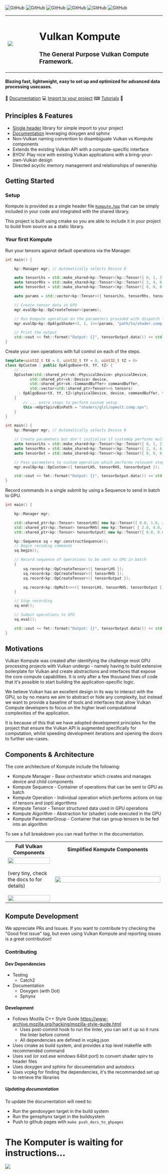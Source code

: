 ![GitHub](https://img.shields.io/badge/Release-ALPHA-yellow.svg)
![GitHub](https://img.shields.io/badge/Version-0.1.0-green.svg)
![GitHub](https://img.shields.io/badge/C++-11—20-purple.svg)
![GitHub](https://img.shields.io/badge/Build-cmake-red.svg)
![GitHub](https://img.shields.io/badge/Python-3.5—3.8-blue.svg)
![GitHub](https://img.shields.io/badge/License-Apache-black.svg)

<table>
<tr>

<td width="20%">
<img src="https://raw.githubusercontent.com/axsaucedo/vulkan-kompute/master/docs/images/kompute.jpg">
</td>

<td>

<h1>Vulkan Kompute</h1>
<h3>The General Purpose Vulkan Compute Framework. </h3>

</td>

</tr>
</table>

<h4>Blazing fast, lightweight, easy to set up and optimized for advanced data processing usecases.</h4>

🔋 [Documentation](https://axsaucedo.github.io/vulkan-kompute/) 💻 [Import to your project](https://axsaucedo.github.io/vulkan-kompute/) ⌨ [Tutorials](https://axsaucedo.github.io/vulkan-kompute/) 💾


## Principles & Features

* [Single header](single_include/kompute/Kompute.hpp) library for simple import to your project
* [Documentation](https://axsaucedo.github.io/vulkan-kompute/) leveraging doxygen and sphinx 
* Non-Vulkan naming convention to disambiguate Vulkan vs Kompute components
* Extends the existing Vulkan API with a compute-specific interface
* BYOV: Play nice with existing Vulkan applications with a bring-your-own-Vulkan design
* Directed acyclic memory management and relationships of ownership

## Getting Started

### Setup

Kompute is provided as a single header file [`Kompute.hpp`](single_include/kompute/Kompute.hpp) that can be simply included in your code and integrated with the shared library.

This project is built using cmake so you are able to include it in your project to build from source as a static library.


### Your first Kompute

Run your tensors against default operations via the Manager.

```c++
int main() {

    kp::Manager mgr; // Automatically selects Device 0

    auto tensorLhs = std::make_shared<kp::Tensor>(kp::Tensor({ 0, 1, 2 }));
    auto tensorRhs = std::make_shared<kp::Tensor>(kp::Tensor({ 2, 4, 6 }));
    auto tensorOut = std::make_shared<kp::Tensor>(kp::Tensor({ 0, 0, 0 }));

    auto params = std::vector<kp::Tensor>({ tensorLhs, tensorRhs, tensorOut })

    // Create tensor data in GPU
    mgr.evalOp<kp::OpCreateTensor>(params);

    // Run Kompute operation on the parameters provided with dispatch layout
    mgr.evalOp<kp::OpAlgoShader<3, 1, 1>>(params, "path/to/shader.comp.spv");

    // Print the output
    std::cout << fmt::format("Output: {}", tensorOutput.data()) << std::endl;
}
```

Create your own operations with full control on each of the steps.

```c++
template<uint32_t tX = 0, uint32_t tY = 0, uint32_t tZ = 0>
class OpCustom : public OpAlgoBase<tX, tY, tZ> {
    // ...
    OpCustom(std::shared_ptr<vk::PhysicalDevice> physicalDevice,
           std::shared_ptr<vk::Device> device,
           std::shared_ptr<vk::CommandBuffer> commandBuffer,
           std::vector<std::shared_ptr<Tensor>>& tensors)
      : OpAlgoBase<tX, tY, tZ>(physicalDevice, device, commandBuffer, tensors, true)
    {
        // ... extra steps to perform custom setup
        this->mOptSpirvBinPath = "shaders/glsl/opmult.comp.spv";
    }
}

int main() {
    kp::Manager mgr; // Automatically selects Device 0

    // Create parameters but don't initialise if customOp performs multiple
    auto tensorLhs = std::make_shared<kp::Tensor>(kp::Tensor({ 0, 1, 2 }));
    auto tensorRhs = std::make_shared<kp::Tensor>(kp::Tensor({ 2, 4, 6 }));
    auto tensorOut = std::make_shared<kp::Tensor>(kp::Tensor({ 0, 0, 0 }));

    // Pass parameters to custom operation which performs relevant steps
    mgr.evalOp<kp::OpCustom>({ tensorLHS, tensorRHS, tensorOutput });

    std::cout << fmt::format("Output: {}", tensorOutput.data()) << std::endl;
}
```

Record commands in a single submit by using a Sequence to send in batch to GPU.

```c++
int main() {

    kp::Manager mgr;

    std::shared_ptr<kp::Tensor> tensorLHS{ new kp::Tensor({ 0.0, 1.0, 2.0 }) };
    std::shared_ptr<kp::Tensor> tensorRHS{ new kp::Tensor( { 2.0, 4.0, 6.0 }) };
    std::shared_ptr<kp::Tensor> tensorOutput{ new kp::Tensor({ 0.0, 0.0, 0.0 }) };

    kp::Sequence sq = mgr.constructSequence();
    // Begin recoding commands
    sq.begin();

    // Record sequence of operations to be sent to GPU in batch
    {
        sq.record<kp::OpCreateTensor>({ tensorLHS });
        sq.record<kp::OpCreateTensor>({ tensorRHS });
        sq.record<kp::OpCreateTensor>({ tensorOutput });

        sq.record<kp::OpMult<>>({ tensorLHS, tensorRHS, tensorOutput });
    }

    // Stop recording
    sq.end();

    // Submit operations to GPU
    sq.eval();

    std::cout << fmt::format("Output: {}", tensorOutput.data()) << std::endl;
}
```

## Motivations

Vulkan Kompute was created after identifying the challenge most GPU processing projects with Vulkan undergo - namely having to build extensive boilerplate for Vulkan and create abstractions and interfaces that expose the core compute capabilities. It is only after a few thousand lines of code that it's possible to start building the application-specific logic. 

We believe Vulkan has an excellent design in its way to interact with the GPU, so by no means we aim to abstract or hide any complexity, but instead we want to provide a baseline of tools and interfaces that allow Vulkan Compute developers to focus on the higher level computational complexities of the application.

It is because of this that we have adopted development principles for the project that ensure the Vulkan API is augmented specifically for computation, whilst speeding development iterations and opening the doors to further use-cases.

## Components & Architecture

The core architecture of Kompute include the following:
* Kompute Manager - Base orchestrator which creates and manages device and child components
* Kompute Sequence - Container of operations that can be sent to GPU as batch
* Kompute Operation - Individual operation which performs actions on top of tensors and (opt) algorithms
* Kompute Tensor - Tensor structured data used in GPU operations
* Kompute Algorithm - Abstraction for (shader) code executed in the GPU
* Kompute ParameterGroup - Container that can group tensors to be fed into an algorithm

To see a full breakdown you can read further in the documentation.

<table>
<th>
Full Vulkan Components
</th>
<th>
Simplified Kompute Components
</th>
<tr>
<td width=30%>


<img width="100%" src="https://raw.githubusercontent.com/axsaucedo/vulkan-kompute/master/docs/images/kompute-vulkan-architecture.jpg">

<br>
<br>
(very tiny, check the docs to for details)
<br>
<br>

<img width="100%" src="https://raw.githubusercontent.com/axsaucedo/vulkan-kompute/master/docs/images/suspicious.jfif">

</td>
<td>
<img width="100%" src="https://raw.githubusercontent.com/axsaucedo/vulkan-kompute/master/docs/images/kompute-architecture.jpg">
</td>
</tr>
</table>


## Kompute Development

We appreciate PRs and Issues. If you want to contribute try checking the "Good first issue" tag, but even using Vulkan Kompute and reporting issues is a great contribution!

### Contributing

#### Dev Dependencies

* Testing
    + Catch2
* Documentation
    + Doxygen (with Dot)
    + Sphynx

#### Development

* Follows Mozilla C++ Style Guide https://www-archive.mozilla.org/hacking/mozilla-style-guide.html
    + Uses post-commit hook to run the linter, you can set it up so it runs the linter before commit
    + All dependencies are defined in vcpkg.json 
* Uses cmake as build system, and provides a top level makefile with recommended command
* Uses xxd (or xxd.exe windows 64bit port) to convert shader spirv to header files
* Uses doxygen and sphinx for documentation and autodocs
* Uses vcpkg for finding the dependencies, it's the recommanded set up to retrieve the libraries

##### Updating documentation

To update the documentation will need to:
* Run the gendoxygen target in the build system
* Run the gensphynx target in the buildsystem 
* Push to github pages with `make push_docs_to_ghpages`


# The Komputer is waiting for instructions...

![](https://raw.githubusercontent.com/axsaucedo/vulkan-kompute/master/docs/images/komputer-2.gif)

